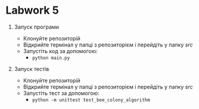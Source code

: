# Labwork 5

1. Запуск програми
    * Клонуйте репозиторій 
    * Відкрийте термінал у папці з репозиторієм і перейдіть у папку <i>src</i>
    * Запустіть код за допомогою:
        * ``python main.py``

2. Запуск тестів 
    * Клонуйте репозиторій 
    * Відкрийте термінал у папці з репозиторієм і перейдіть у папку <i>src</i>
    * Запустіть тест за допомогою:
        * ``python -m unittest test_bee_colony_algorithm``
